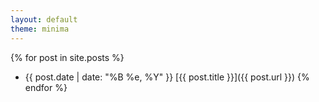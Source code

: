```yaml
---
layout: default
theme: minima
---
```



{% for post in site.posts %}
* {{ post.date | date: "%B %e, %Y" }} [{{ post.title }}]({{ post.url }})
{% endfor %}
